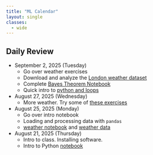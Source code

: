 ```yaml
---
title: "ML Calendar"
layout: single
classes:
  - wide
---
```


## Daily Review

- September 2, 2025 (Tuesday)
    - Go over weather exercises
    - Download and analyze the [London weather dataset](./data/london_weather.csv)
    - Complete [Bayes Theorem Notebook](./notebooks/Bayes_Theorem_Student.ipynb)
    - Quick intro to [python and loops](./python.md)
- August 27, 2025 (Wednesday)
    - More weather. Try some of [these exercises](./weather_exercises.md)
- August 25, 2025 (Monday)
    - Go over intro notebook
    - Loading and processing data with `pandas`
    - [weather notebook](notebooks/weather.ipynb) and [weather data](notebooks/weather-daylight.csv)
- August 21, 2025 (Thursday)
    - Intro to class. Installing software.
    - Intro to Python [notebook](notebooks/Quick-Intro-To-Python.ipynb)

